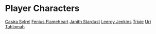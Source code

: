 <!-- TITLE: Player Characters -->
<!-- SUBTITLE: The characters currently owned by a player -->

# Player Characters
[Casira Sylrel](player-characters/casira-sylrel)
[Fenius Flameheart](player-characters/fenius-flameheart)
[Janith Stardust](player-characters/janith-stardust)
[Leeroy Jenkins](player-characters/leeroy-jenkins)
[Trixie](player-characters/trixie)
[Uri Tahlomah](player-characters/uri-tahlomah)